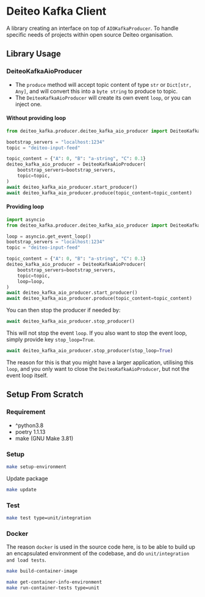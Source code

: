 # Deiteo Kafka Client

A library creating an interface on top of `AIOKafkaProducer`. To handle specific needs of
projects within open source Deiteo organisation.

## Library Usage


### DeiteoKafkaAioProducer
* The `produce` method will accept topic content of type `str` or `Dict[str, Any]`, and will
convert this into a `byte string` to produce to topic.
* The `DeiteoKafkaAioProducer` will create its own event `loop`, or you can inject one.


#### Without providing loop
```python
from deiteo_kafka.producer.deiteo_kafka_aio_producer import DeiteoKafkaAioProducer

bootstrap_servers = "localhost:1234"
topic = "deiteo-input-feed"

topic_content = {"A": 0, "B": "a-string", "C": 0.1}
deiteo_kafka_aio_producer = DeiteoKafkaAioProducer(
    bootstrap_servers=bootstrap_servers,
    topic=topic,
)
await deiteo_kafka_aio_producer.start_producer()
await deiteo_kafka_aio_producer.produce(topic_content=topic_content)
```

#### Providing loop
```python
import asyncio
from deiteo_kafka.producer.deiteo_kafka_aio_producer import DeiteoKafkaAioProducer

loop = asyncio.get_event_loop()
bootstrap_servers = "localhost:1234"
topic = "deiteo-input-feed"

topic_content = {"A": 0, "B": "a-string", "C": 0.1}
deiteo_kafka_aio_producer = DeiteoKafkaAioProducer(
    bootstrap_servers=bootstrap_servers,
    topic=topic,
    loop=loop,
)
await deiteo_kafka_aio_producer.start_producer()
await deiteo_kafka_aio_producer.produce(topic_content=topic_content)
```

You can then stop the producer if needed by:

```python
await deiteo_kafka_aio_producer.stop_producer()
```

This will not stop the event `loop`. If you also want to stop the event loop, simply provide key
`stop_loop=True`.

```python
await deiteo_kafka_aio_producer.stop_producer(stop_loop=True)
```

The reason for this is that you might have a larger application, utilising this `loop`, and you
only want to close the `DeiteoKafkaAioProducer`, but not the event loop itself.

## Setup From Scratch

### Requirement

* ^python3.8
* poetry 1.1.13
* make (GNU Make 3.81)

### Setup

```bash
make setup-environment
```

Update package
```bash
make update
```

### Test

```bash
make test type=unit/integration
```

### Docker

The reason `docker` is used in the source code here, is to be able to build up an encapsulated
environment of the codebase, and do `unit/integration and load tests`.

```bash
make build-container-image
```

```bash
make get-container-info-environment
make run-container-tests type=unit
```
